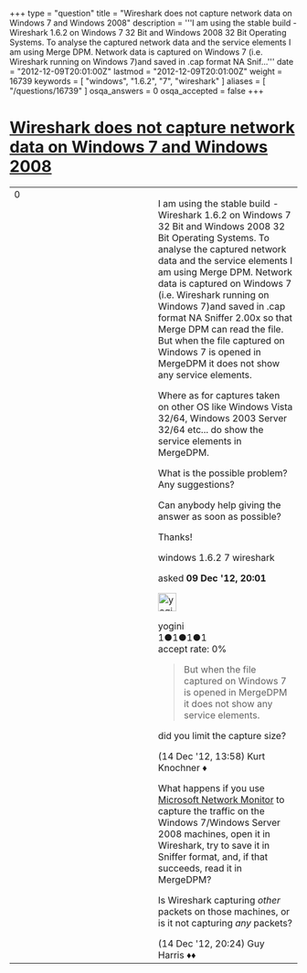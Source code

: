 +++
type = "question"
title = "Wireshark does not capture network data on Windows 7 and Windows 2008"
description = '''I am using the stable build - Wireshark 1.6.2 on Windows 7 32 Bit and Windows 2008 32 Bit Operating Systems. To analyse the captured network data and the service elements I am using Merge DPM. Network data is captured on Windows 7 (i.e. Wireshark running on Windows 7)and saved in .cap format NA Snif...'''
date = "2012-12-09T20:01:00Z"
lastmod = "2012-12-09T20:01:00Z"
weight = 16739
keywords = [ "windows", "1.6.2", "7", "wireshark" ]
aliases = [ "/questions/16739" ]
osqa_answers = 0
osqa_accepted = false
+++

<div class="headNormal">

# [Wireshark does not capture network data on Windows 7 and Windows 2008](/questions/16739/wireshark-does-not-capture-network-data-on-windows-7-and-windows-2008)

</div>

<div id="main-body">

<div id="askform">

<table id="question-table" style="width:100%;"><colgroup><col style="width: 50%" /><col style="width: 50%" /></colgroup><tbody><tr class="odd"><td style="width: 30px; vertical-align: top"><div class="vote-buttons"><div id="post-16739-score" class="post-score" title="current number of votes">0</div><div id="favorite-count" class="favorite-count"></div></div></td><td><div id="item-right"><div class="question-body"><p>I am using the stable build - Wireshark 1.6.2 on Windows 7 32 Bit and Windows 2008 32 Bit Operating Systems. To analyse the captured network data and the service elements I am using Merge DPM. Network data is captured on Windows 7 (i.e. Wireshark running on Windows 7)and saved in .cap format NA Sniffer 2.00x so that Merge DPM can read the file. But when the file captured on Windows 7 is opened in MergeDPM it does not show any service elements.</p><p>Where as for captures taken on other OS like Windows Vista 32/64, Windows 2003 Server 32/64 etc... do show the service elements in MergeDPM.</p><p>What is the possible problem? Any suggestions?</p><p>Can anybody help giving the answer as soon as possible?</p><p>Thanks!</p></div><div id="question-tags" class="tags-container tags">windows 1.6.2 7 wireshark</div><div id="question-controls" class="post-controls"></div><div class="post-update-info-container"><div class="post-update-info post-update-info-user"><p>asked <strong>09 Dec '12, 20:01</strong></p><img src="https://secure.gravatar.com/avatar/c7e7df90e3cf2ce7787ea705ebbf12e9?s=32&amp;d=identicon&amp;r=g" class="gravatar" width="32" height="32" alt="yogini&#39;s gravatar image" /><p>yogini<br />
<span class="score" title="1 reputation points">1</span><span title="1 badges"><span class="badge1">●</span><span class="badgecount">1</span></span><span title="1 badges"><span class="silver">●</span><span class="badgecount">1</span></span><span title="1 badges"><span class="bronze">●</span><span class="badgecount">1</span></span><br />
<span class="accept_rate" title="Rate of the user&#39;s accepted answers">accept rate:</span> <span title="yogini has no accepted answers">0%</span></p></div></div><div id="comments-container-16739" class="comments-container"><span id="16921"></span><div id="comment-16921" class="comment"><div id="post-16921-score" class="comment-score"></div><div class="comment-text"><blockquote><p>But when the file captured on Windows 7 is opened in MergeDPM it does not show any service elements.</p></blockquote><p>did you limit the capture size?</p></div><div id="comment-16921-info" class="comment-info"><span class="comment-age">(14 Dec '12, 13:58)</span> Kurt Knochner ♦</div></div><span id="16922"></span><div id="comment-16922" class="comment"><div id="post-16922-score" class="comment-score"></div><div class="comment-text"><p>What happens if you use <a href="http://www.microsoft.com/en-us/download/details.aspx?id=4865">Microsoft Network Monitor</a> to capture the traffic on the Windows 7/Windows Server 2008 machines, open it in Wireshark, try to save it in Sniffer format, and, if that succeeds, read it in MergeDPM?</p><p>Is Wireshark capturing <em>other</em> packets on those machines, or is it not capturing <em>any</em> packets?</p></div><div id="comment-16922-info" class="comment-info"><span class="comment-age">(14 Dec '12, 20:24)</span> Guy Harris ♦♦</div></div></div><div id="comment-tools-16739" class="comment-tools"></div><div class="clear"></div><div id="comment-16739-form-container" class="comment-form-container"></div><div class="clear"></div></div></td></tr></tbody></table>

</div>

</div>

